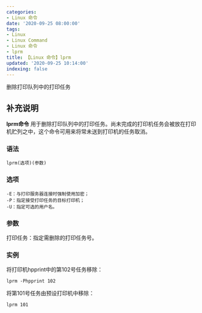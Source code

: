 ```yaml
---
categories:
- Linux 命令
date: '2020-09-25 08:00:00'
tags:
- Linux
- Linux Command
- Linux 命令
- lprm
title: 【Linux 命令】lprm
updated: '2020-09-25 10:14:00'
indexing: false
---
```


删除打印队列中的打印任务

## 补充说明

**lprm命令** 用于删除打印队列中的打印任务。尚未完成的打印机任务会被放在打印机贮列之中，这个命令可用来将常未送到打印机的任务取消。

###  语法

```shell
lprm(选项)(参数)
```

###  选项

```shell
-E：与打印服务器连接时强制使用加密；
-P：指定接受打印任务的目标打印机；
-U：指定可选的用户名。
```

###  参数

打印任务：指定需删除的打印任务号。

###  实例

将打印机hpprint中的第102号任务移除：

```shell
lprm -Phpprint 102
```

将第101号任务由预设打印机中移除：

```shell
lprm 101
```


<!-- Linux命令行搜索引擎：https://jaywcjlove.github.io/linux-command/ -->